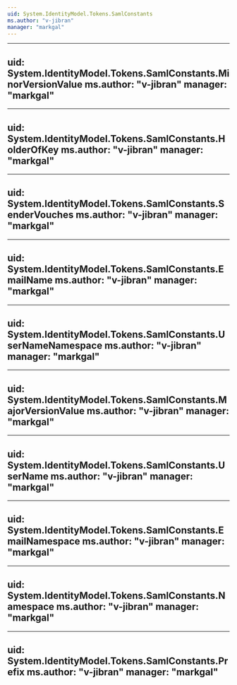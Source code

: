 ```yaml
---
uid: System.IdentityModel.Tokens.SamlConstants
ms.author: "v-jibran"
manager: "markgal"
---
```


---
uid: System.IdentityModel.Tokens.SamlConstants.MinorVersionValue
ms.author: "v-jibran"
manager: "markgal"
---

---
uid: System.IdentityModel.Tokens.SamlConstants.HolderOfKey
ms.author: "v-jibran"
manager: "markgal"
---

---
uid: System.IdentityModel.Tokens.SamlConstants.SenderVouches
ms.author: "v-jibran"
manager: "markgal"
---

---
uid: System.IdentityModel.Tokens.SamlConstants.EmailName
ms.author: "v-jibran"
manager: "markgal"
---

---
uid: System.IdentityModel.Tokens.SamlConstants.UserNameNamespace
ms.author: "v-jibran"
manager: "markgal"
---

---
uid: System.IdentityModel.Tokens.SamlConstants.MajorVersionValue
ms.author: "v-jibran"
manager: "markgal"
---

---
uid: System.IdentityModel.Tokens.SamlConstants.UserName
ms.author: "v-jibran"
manager: "markgal"
---

---
uid: System.IdentityModel.Tokens.SamlConstants.EmailNamespace
ms.author: "v-jibran"
manager: "markgal"
---

---
uid: System.IdentityModel.Tokens.SamlConstants.Namespace
ms.author: "v-jibran"
manager: "markgal"
---

---
uid: System.IdentityModel.Tokens.SamlConstants.Prefix
ms.author: "v-jibran"
manager: "markgal"
---
